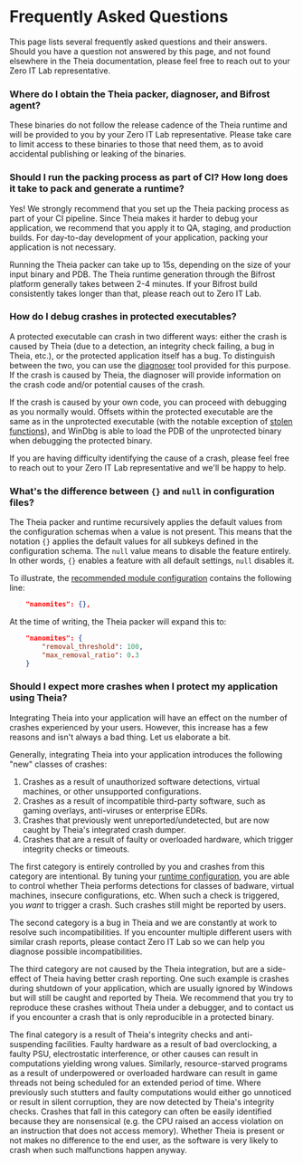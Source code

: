 # Frequently Asked Questions

This page lists several frequently asked questions and their answers. Should you have a question not answered by this page, and not found elsewhere in the Theia documentation, please feel free to reach out to your Zero IT Lab representative.

### Where do I obtain the Theia packer, diagnoser, and Bifrost agent?

These binaries do not follow the release cadence of the Theia runtime and will be provided to you by your Zero IT Lab representative. Please take care to limit access to these binaries to those that need them, as to avoid accidental publishing or leaking of the binaries.

### Should I run the packing process as part of CI? How long does it take to pack and generate a runtime?

Yes! We strongly recommend that you set up the Theia packing process as part of your CI pipeline. Since Theia makes it harder to debug your application, we recommend that you apply it to QA, staging, and production builds. For day-to-day development of your application, packing your application is not necessary.

Running the Theia packer can take up to 15s, depending on the size of your input binary and PDB. The Theia runtime generation through the Bifrost platform generally takes between 2-4 minutes. If your Bifrost build consistently takes longer than that, please reach out to Zero IT Lab.

### How do I debug crashes in protected executables?

A protected executable can crash in two different ways: either the crash is caused by Theia (due to a detection, an integrity check failing, a bug in Theia, etc.), or the protected application itself has a bug. To distinguish between the two, you can use the [diagnoser](../components/diagnoser.md) tool provided for this purpose. If the crash is caused by Theia, the diagnoser will provide information on the crash code and/or potential causes of the crash.

If the crash is caused by your own code, you can proceed with debugging as you normally would. Offsets within the protected executable are the same as in the unprotected executable (with the notable exception of [stolen functions](../features/function-stealing.md)), and WinDbg is able to load the PDB of the unprotected binary when debugging the protected binary.

If you are having difficulty identifying the cause of a crash, please feel free to reach out to your Zero IT Lab representative and we'll be happy to help.

### What's the difference between `{}` and `null` in configuration files?

The Theia packer and runtime recursively applies the default values from the configuration schemas when a value is not present. This means that the notation `{}` applies the default values for all subkeys defined in the configuration schema. The `null` value means to disable the feature entirely. In other words, `{}` enables a feature with all default settings, `null` disables it.

To illustrate, the [recommended module configuration](../configs/module-config.md) contains the following line:

```json
    "nanomites": {},
```

At the time of writing, the Theia packer will expand this to:

```json
    "nanomites": {
        "removal_threshold": 100,
        "max_removal_ratio": 0.3
    }
```

### Should I expect more crashes when I protect my application using Theia?

Integrating Theia into your application will have an effect on the number of crashes experienced by your users. However, this increase has a few reasons and isn't always a bad thing. Let us elaborate a bit.

Generally, integrating Theia into your application introduces the following "new" classes of crashes:

1. Crashes as a result of unauthorized software detections, virtual machines, or other unsupported configurations.
2. Crashes as a result of incompatible third-party software, such as gaming overlays, anti-viruses or enterprise EDRs.
3. Crashes that previously went unreported/undetected, but are now caught by Theia's integrated crash dumper.
4. Crashes that are a result of faulty or overloaded hardware, which trigger integrity checks or timeouts.

The first category is entirely controlled by you and crashes from this category are intentional. By tuning your [runtime configuration](../configs/runtime-config.md), you are able to control whether Theia performs detections for classes of badware, virtual machines, insecure configurations, etc. When such a check is triggered, you _want_ to trigger a crash. Such crashes still might be reported by users.

The second category is a bug in Theia and we are constantly at work to resolve such incompatibilities. If you encounter multiple different users with similar crash reports, please contact Zero IT Lab so we can help you diagnose possible incompatibilities.

The third category are not caused by the Theia integration, but are a side-effect of Theia having better crash reporting. One such example is crashes during shutdown of your application, which are usually ignored by Windows but will still be caught and reported by Theia. We recommend that you try to reproduce these crashes without Theia under a debugger, and to contact us if you encounter a crash that is only reproducible in a protected binary.

The final category is a result of Theia's integrity checks and anti-suspending facilities. Faulty hardware as a result of bad overclocking, a faulty PSU, electrostatic interference, or other causes can result in computations yielding wrong values. Similarly, resource-starved programs as a result of underpowered or overloaded hardware can result in game threads not being scheduled for an extended period of time. Where previously such stutters and faulty computations would either go unnoticed or result in silent corruption, they are now detected by Theia's integrity checks. Crashes that fall in this category can often be easily identified because they are nonsensical (e.g. the CPU raised an access violation on an instruction that does not access memory). Whether Theia is present or not makes no difference to the end user, as the software is very likely to crash when such malfunctions happen anyway.
